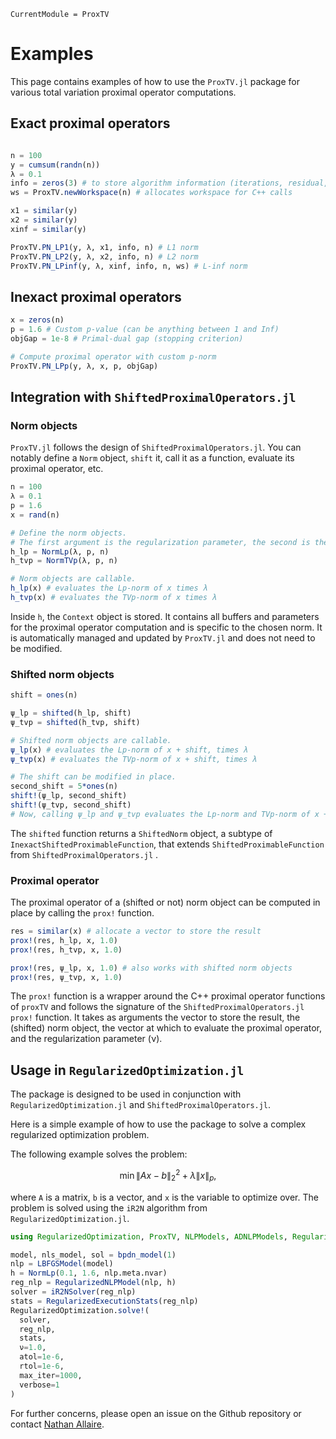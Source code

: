 ```@meta
CurrentModule = ProxTV
```

# Examples

This page contains examples of how to use the `ProxTV.jl` package for various total variation proximal operator computations.

## Exact proximal operators

```julia

n = 100
y = cumsum(randn(n))
λ = 0.1
info = zeros(3) # to store algorithm information (iterations, residual, time)
ws = ProxTV.newWorkspace(n) # allocates workspace for C++ calls

x1 = similar(y)
x2 = similar(y)
xinf = similar(y)

ProxTV.PN_LP1(y, λ, x1, info, n) # L1 norm
ProxTV.PN_LP2(y, λ, x2, info, n) # L2 norm
ProxTV.PN_LPinf(y, λ, xinf, info, n, ws) # L-inf norm
```

## Inexact proximal operators

```julia
x = zeros(n)
p = 1.6 # Custom p-value (can be anything between 1 and Inf)
objGap = 1e-8 # Primal-dual gap (stopping criterion)

# Compute proximal operator with custom p-norm
ProxTV.PN_LPp(y, λ, x, p, objGap)
```

## Integration with `ShiftedProximalOperators.jl`

### Norm objects

`ProxTV.jl` follows the design of `ShiftedProximalOperators.jl`.
You can notably define a `Norm` object, `shift` it, call it as a function, evaluate its proximal operator, etc.

```julia
n = 100
λ = 0.1
p = 1.6
x = rand(n)

# Define the norm objects.
# The first argument is the regularization parameter, the second is the p-norm parameter, the third is the problem size.
h_lp = NormLp(λ, p, n)
h_tvp = NormTVp(λ, p, n)

# Norm objects are callable.
h_lp(x) # evaluates the Lp-norm of x times λ
h_tvp(x) # evaluates the TVp-norm of x times λ
```

Inside `h`, the `Context` object is stored.
It contains all buffers and parameters for the proximal operator computation and is specific to the chosen norm.
It is automatically managed and updated by `ProxTV.jl` and does not need to be modified.

### Shifted norm objects

```julia
shift = ones(n)

ψ_lp = shifted(h_lp, shift)
ψ_tvp = shifted(h_tvp, shift)

# Shifted norm objects are callable.
ψ_lp(x) # evaluates the Lp-norm of x + shift, times λ
ψ_tvp(x) # evaluates the TVp-norm of x + shift, times λ

# The shift can be modified in place.
second_shift = 5*ones(n)
shift!(ψ_lp, second_shift)
shift!(ψ_tvp, second_shift)
# Now, calling ψ_lp and ψ_tvp evaluates the Lp-norm and TVp-norm of x + second_shift, times λ.
```

The `shifted` function returns a `ShiftedNorm` object, a subtype of `InexactShiftedProximableFunction`, that extends `ShiftedProximableFunction` from `ShiftedProximalOperators.jl` .

### Proximal operator

The proximal operator of a (shifted or not) norm object can be computed in place by calling the `prox!` function.

```julia
res = similar(x) # allocate a vector to store the result
prox!(res, h_lp, x, 1.0)
prox!(res, h_tvp, x, 1.0)

prox!(res, ψ_lp, x, 1.0) # also works with shifted norm objects
prox!(res, ψ_tvp, x, 1.0)
```

The `prox!` function is a wrapper around the C++ proximal operator functions of `proxTV` and follows the signature of the `ShiftedProximalOperators.jl` `prox!` function.
It takes as arguments the vector to store the result, the (shifted) norm object, the vector at which to evaluate the proximal operator, and the regularization parameter (ν).

## Usage in `RegularizedOptimization.jl`

The package is designed to be used in conjunction with `RegularizedOptimization.jl` and `ShiftedProximalOperators.jl`.

Here is a simple example of how to use the package to solve a complex regularized optimization problem.

The following example solves the problem:

```math
\min \|Ax - b\|_2^2 + \lambda \|x\|_p,
```

where `A` is a matrix, `b` is a vector, and `x` is the variable to optimize over.
The problem is solved using the `iR2N` algorithm from `RegularizedOptimization.jl`.

```julia
using RegularizedOptimization, ProxTV, NLPModels, ADNLPModels, RegularizedProblems, NLPModelsModifiers

model, nls_model, sol = bpdn_model(1)
nlp = LBFGSModel(model)
h = NormLp(0.1, 1.6, nlp.meta.nvar)
reg_nlp = RegularizedNLPModel(nlp, h)
solver = iR2NSolver(reg_nlp)
stats = RegularizedExecutionStats(reg_nlp)
RegularizedOptimization.solve!(
  solver,
  reg_nlp,
  stats,
  ν=1.0,
  atol=1e-6,
  rtol=1e-6,
  max_iter=1000,
  verbose=1
)
```

For further concerns, please open an issue on the Github repository or contact [Nathan Allaire](mailto:nathan.allaire@polymtl.ca).
